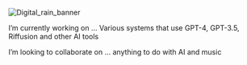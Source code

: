 ![Digital_rain_banner](https://user-images.githubusercontent.com/29033313/234003598-8d2145ca-1b1a-498d-aad5-3f54f4f5e33b.gif)


I’m currently working on ...
Various systems that use GPT-4, GPT-3.5, Riffusion and other AI tools

I’m looking to collaborate on ... anything to do with AI and music


<!--
**d3n7/d3n7** is a ✨ _special_ ✨ repository because its `README.md` (this file) appears on your GitHub profile.

Here are some ideas to get you started:

- 🔭 I’m currently working on ...
- 🌱 I’m currently learning ...
- 👯 I’m looking to collaborate on ...
- 🤔 I’m looking for help with ...
- 💬 Ask me about ...
- 📫 How to reach me: ...
- 😄 Pronouns: ...
- ⚡ Fun fact: ...
-->
